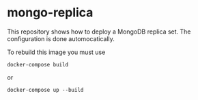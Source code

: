 # mongo-replica

This repository shows how to deploy a MongoDB replica set. 
The configuration is done automocatically.

 To rebuild this image you must use 
 
 `docker-compose build` 
 
 or 
 
 `docker-compose up --build`
